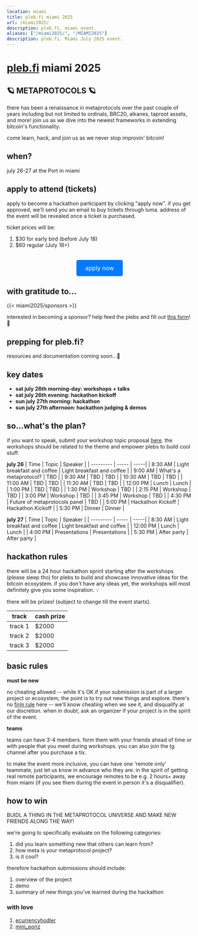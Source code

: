```yaml
---
location: miami
title: pleb.fi miami 2025
url: /miami2025/
description: pleb.fi. miami event.
aliases: ["/miami2025/", "/MIAMI2025"]
description: pleb.fi. Miami July 2025 event.
---
```

# [pleb.fi](https://pleb.fi/) miami 2025

## 🪐 METAPROTOCOLS 🪐

there has been a renaissance in metaprotocols over the past couple of years including but not limited to ordinals, BRC20, alkanes, taproot assets, and more! join us as we dive into the newest frameworks in extending bitcoin's functionality.

come learn, hack, and join us as we never stop improvin' bitcoin!

## when?
july 26-27 at the Port in miami

## apply to attend (tickets)
apply to become a hackathon participant by clicking "apply now". if you get approved, we'll send you an email to buy tickets through luma. address of the event will be revealed once a ticket is purchased.

ticket prices will be:
1. $30 for early bird (before July 18)
2. $60 regular (July 18+)

<div style="text-align: center; margin-top: 2rem;">
  <a href="https://forms.gle/rDoCG45VLXVpETW56" target="_blank" rel="noopener noreferrer" style="
    display: inline-block;
    background-color: #007BFF;
    color: #fff;
    padding: 0.75rem 1.5rem;
    text-decoration: none;
    font-size: 1rem;
    border-radius: 0.3rem;
    transition: background-color 0.2s ease-in-out;">
    apply now
  </a>
</div>

## with gratitude to...
{{< miami2025/sponsors >}}

interested in becoming a sponsor? help feed the plebs and fill out [this form](https://forms.gle/cnmdTceJZAhaGLuX8)! 🙏

## prepping for pleb.fi?
resources and documentation coming soon...👾

## key dates

- **sat july 26th morning-day: workshops + talks**
- **sat july 26th evening: hackathon kickoff**
- **sun july 27th morning: hackathon**
- **sun july 27th afternoon: hackathon judging & demos**

## so...what's the plan?
if you want to speak, submit your workshop topic proposal [here](https://forms.gle/U5gmmBNGGY68qJpr9). the workshops should be related to the theme and empower plebs to build cool stuff.

**july 26**
| Time | Topic | Speaker |
| --------- | ----- | -----|
| 8:30 AM | Light breakfast and coffee | Light breakfast and coffee |
| 9:00 AM | What's a metaprotocol? | TBD |
| 9:30 AM | TBD | TBD |
| 10:30 AM | TBD | TBD |
| 11:00 AM | TBD | TBD |
| 11:30 AM | TBD | TBD |
| 12:00 PM | Lunch | Lunch |
| 1:00 PM | TBD | TBD |
| 1:30 PM | Workshop | TBD |
| 2:15 PM | Workshop | TBD |
| 3:00 PM | Workshop | TBD |
| 3:45 PM | Workshop | TBD |
| 4:30 PM | Future of metaprotocols panel | TBD |
| 5:00 PM | Hackathon Kickoff | Hackathon Kickoff |
| 5:30 PM | Dinner | Dinner |

**july 27**
| Time | Topic | Speaker |
| --------- | ----- | -----|
| 8:30 AM | Light breakfast and coffee | Light breakfast and coffee |
| 12:00 PM | Lunch | Lunch |
| 4:00 PM | Presentations | Presentations |
| 5:30 PM | After party | After party |

## hackathon rules

 there will be a 24 hour hackathon sprint starting after the workshops (please sleep tho) for plebs to build and showcase innovative ideas for the bitcoin ecosystem. if you don't have any ideas yet, the workshops will most definitely give you some inspiration. 💡

there will be prizes! (subject to change till the event starts).

| track | cash prize |
| --------- | ----- |
| track 1 | $2000 |
| track 2 | $2000 |
| track 3 | $2000 |


## basic rules
**must be new**

no cheating allowed -- while it's OK if your submission is part of a larger
project or ecosystem, the point is to try out new things and explore. there's no [firm rule](https://en.wikipedia.org/wiki/I_know_it_when_I_see_it) here -- we'll know
cheating when we see it, and disqualify at our discretion. when in doubt, ask an organizer if your project is in the spirit of the event.

**teams**

teams can have 3-4 members. form them with your friends ahead of time or with people that you meet during workshops. you can also join the tg channel after you purchase a tix.

to make the event more inclusive, you can have one 'remote only'
teammate, just let us know in advance who they are. in the spirit of getting
real remote participants, we encourage remotes to be e.g. 2 hours+ away from
miami (if you see them during the event in person it's a disqualifier).

## how to win

BUIDL A THING IN THE METAPROTOCOL UNIVERSE AND MAKE NEW FRIENDS ALONG THE WAY!

we're going to specifically evaluate on the following categories:

1) did you learn something new that others can learn from?
2) how meta is your metaprotocol project?
3) is it cool?

therefore hackathon submissions should include:
1. overview of the project
1. demo
1. summary of new things you've learned during the hackathon

### with love

1. [ecurrencyhodler](https://twitter.com/ecurrencyhodler)
1. [mini_ponz](https://x.com/ponzini)